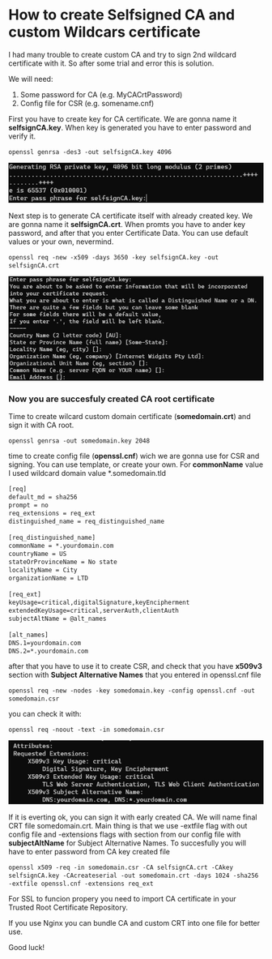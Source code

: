 # How to create Selfsigned CA and custom Wildcars certificate

I had many trouble to create custom CA and try to sign 2nd wildcard certificate with it. So after some trial and error this is solution.

We will need:
 1. Some password for CA (e.g. MyCACrtPassword)
 2. Config file for CSR (e.g. somename.cnf)

First you have to create key for CA certificate. We are gonna name it **selfsignCA.key**. When key is generated you have to enter password and verify it.

```
openssl genrsa -des3 -out selfsignCA.key 4096
```

![image](https://github.com/seabro/ca-ssl-3/raw/main/img/capass.jpg)

Next step is to generate CA certificate itself with already created key. We are gonna name it **selfsignCA.crt**. When promts you have to ander key password, and after that you enter Certificate Data. You can use default values or your own, nevermind.

```
openssl req -new -x509 -days 3650 -key selfsignCA.key -out selfsignCA.crt
```

![image](https://github.com/seabro/ca-ssl-3/raw/main/img/cacrt.jpg)

### Now you are succesfuly created CA root certificate

Time to create wilcard custom domain certificate (**somedomain.crt**) and sign it with CA root.

```
openssl genrsa -out somedomain.key 2048
```
 
time to create config file (**openssl.cnf**) wich we are gonna use for CSR and signing. You can use template, or create your own. For **commonName** value I used wildcard domain value *.somedomain.tld

```
[req]
default_md = sha256
prompt = no
req_extensions = req_ext
distinguished_name = req_distinguished_name

[req_distinguished_name]
commonName = *.yourdomain.com
countryName = US
stateOrProvinceName = No state
localityName = City
organizationName = LTD

[req_ext]
keyUsage=critical,digitalSignature,keyEncipherment
extendedKeyUsage=critical,serverAuth,clientAuth
subjectAltName = @alt_names

[alt_names]
DNS.1=yourdomain.com
DNS.2=*.yourdomain.com
```

after that you have to use it to create CSR, and check that you have **x509v3** section with **Subject Alternative Names** that you entered in openssl.cnf file

```
openssl req -new -nodes -key somedomain.key -config openssl.cnf -out somedomain.csr
```
you can check it with:
```
openssl req -noout -text -in somedomain.csr
```

![image](https://github.com/seabro/ca-ssl-3/raw/main/img/x509v3.jpg)

If it is everting ok, you can sign it with early created CA. We will name final CRT file somedomain.crt. Main thing is that we use -extfile flag with out config file and -extensions flags with section from our config file with **subjectAltName** for Subject Alternative Names. To succesfully you will have to enter password from CA key created file

```
openssl x509 -req -in somedomain.csr -CA selfsignCA.crt -CAkey selfsignCA.key -CAcreateserial -out somedomain.crt -days 1024 -sha256 -extfile openssl.cnf -extensions req_ext
```

For SSL to funcion propery you need to import CA certificate in your Trusted Root Certificate Repository.

If you use Nginx you can bundle CA and custom CRT into one file for better use.

Good luck!
